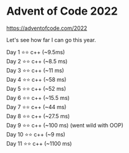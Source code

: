# Advent of Code 2022
https://adventofcode.com/2022

Let's see how far I can go this year.

Day 1 &#11088;&#11088; c++ (~9.5ms)<br />
Day 2 &#11088;&#11088; c++ (~8.5 ms)<br />
Day 3 &#11088;&#11088; c++ (~11 ms)<br />
Day 4 &#11088;&#11088; c++ (~58 ms)<br />
Day 5 &#11088;&#11088; c++ (~52 ms)<br />
Day 6 &#11088;&#11088; c++ (~15.5 ms) <br />
Day 7 &#11088;&#11088; c++ (~44 ms)<br />
Day 8 &#11088;&#11088; c++ (~27.5 ms)<br />
Day 9 &#11088;&#11088; c++ (~100 ms) (went wild with OOP) <br /> 
Day 10 &#11088;&#11088; c++ (~9 ms) <br /> 
Day 11 &#11088;&#11088; c++ (~1100 ms) <br /> 
